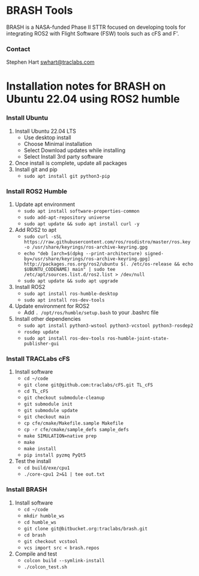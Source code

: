 # BRASH Tools
BRASH is a NASA-funded Phase II STTR focused on developing tools for integrating ROS2 with Flight Software (FSW) tools such as cFS and F'.

### Contact
Stephen Hart swhart@traclabs.com


# Installation notes for BRASH on Ubuntu 22.04 using ROS2 humble

### Install Ubuntu
1. Install Ubuntu 22.04 LTS
    * Use desktop install
    * Choose Minimal installation
    * Select Download updates while installing
    * Select Install 3rd party software
2. Once install is complete, update all packages
3. Install git and pip
    * `sudo apt install git python3-pip`

### Install ROS2 Humble
1. Update apt environment
    * `sudo apt install software-properties-common`
    * `sudo add-apt-repository universe`
    * `sudo apt update && sudo apt install curl -y`
2. Add ROS2 to apt
    * `sudo curl -sSL https://raw.githubusercontent.com/ros/rosdistro/master/ros.key -o /usr/share/keyrings/ros-archive-keyring.gpg`
    * `echo "deb [arch=$(dpkg --print-architecture) signed-by=/usr/share/keyrings/ros-archive-keyring.gpg] http://packages.ros.org/ros2/ubuntu $(. /etc/os-release && echo $UBUNTU_CODENAME) main" | sudo tee /etc/apt/sources.list.d/ros2.list > /dev/null`
    * `sudo apt update && sudo apt upgrade`
3. Install ROS2
    * `sudo apt install ros-humble-desktop`
    * `sudo apt install ros-dev-tools`
4. Update environment for ROS2
    *  Add `. /opt/ros/humble/setup.bash` to your .bashrc file
5. Install other dependencies
    *  `sudo apt install python3-wstool python3-vcstool python3-rosdep2`
    *  `rosdep update`
    *  `sudo apt install ros-dev-tools ros-humble-joint-state-publisher-gui`

### Install TRACLabs cFS
1. Install software
    * `cd ~/code`
    * `git clone git@github.com:traclabs/cFS.git TL_cFS`
    * `cd TL_cFS`
    * `git checkout submodule-cleanup`
    * `git submodule init`
    * `git submodule update`
    * `git checkout main`
    * `cp cfe/cmake/Makefile.sample Makefile`
    * `cp -r cfe/cmake/sample_defs sample_defs`
    * `make SIMULATION=native prep`
    * `make`
    * `make install`
    * `pip install pyzmq PyQt5`
2. Test the install
    * `cd build/exe/cpu1`
    * `./core-cpu1 2>&1 | tee out.txt`

### Install BRASH
1. Install software
    * `cd ~/code`
    * `mkdir humble_ws`
    * `cd humble_ws`
    * `git clone git@bitbucket.org:traclabs/brash.git`
    * `cd brash`
    * `git checkout vcstool`
    * `vcs import src < brash.repos`
2. Compile and test
    * `colcon build --symlink-install`
    * `./colcon_test.sh`

